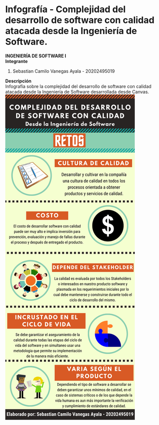 # Infografía - Complejidad del desarrollo de software con calidad atacada desde la Ingeniería de Software.
<b>INGENIERÍA DE SOFTWARE I</b>
<br>
<b>Integrante</b>
<ol>
  <li>Sebastian Camilo Vanegas Ayala - 20202495019</li>
</ol>
<b>Descripción</b>
<br>
Infografía sobre la complejidad del desarrollo de software con calidad atacada desde la Ingeniería de Software desarrollada desde Canvas.
<br>
<img src="Complejidad del desarrollo de software con calidad.png">
